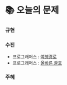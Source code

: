 # 📚 오늘의 문제
### 규현

### 수진
- 프로그래머스 : [여행경로](https://school.programmers.co.kr/learn/courses/30/lessons/43164)
- 프로그래머스 : [올바른 괄호](https://school.programmers.co.kr/learn/courses/30/lessons/12909?language=java)

### 주혜
